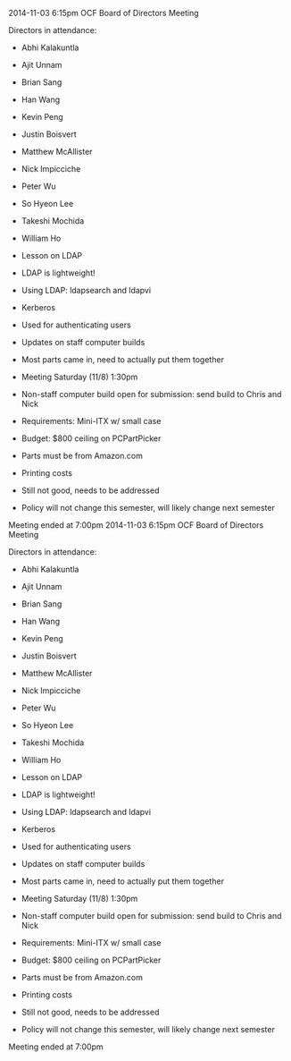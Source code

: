 2014-11-03 6:15pm
OCF Board of Directors Meeting

Directors in attendance:
- Abhi Kalakuntla <abhik>
- Ajit Unnam <aunnam>
- Brian Sang <baisang>
- Han Wang <wanghan>
- Kevin Peng <kpengboy>
- Justin Boisvert <boisvert>
- Matthew McAllister <mattmcal>
- Nick Impicciche <nickimp>
- Peter Wu <peterwu>
- So Hyeon Lee <sohyeonl>
- Takeshi Mochida <tmochida>
- William Ho <willh>

- Lesson on LDAP
 - LDAP is lightweight!
 - Using LDAP: ldapsearch and ldapvi

- Kerberos
 - Used for authenticating users

- Updates on staff computer builds
 - Most parts came in, need to actually put them together
 - Meeting Saturday (11/8) 1:30pm

- Non-staff computer build open for submission: send build to Chris and Nick
 - Requirements: Mini-ITX w/ small case
 - Budget: $800 ceiling on PCPartPicker
 - Parts must be from Amazon.com

- Printing costs
 - Still not good, needs to be addressed
 - Policy will not change this semester, will likely change next semester

Meeting ended at 7:00pm
2014-11-03 6:15pm
OCF Board of Directors Meeting

Directors in attendance:
- Abhi Kalakuntla <abhik>
- Ajit Unnam <aunnam>
- Brian Sang <baisang>
- Han Wang <wanghan>
- Kevin Peng <kpengboy>
- Justin Boisvert <boisvert>
- Matthew McAllister <mattmcal>
- Nick Impicciche <nickimp>
- Peter Wu <peterwu>
- So Hyeon Lee <sohyeonl>
- Takeshi Mochida <tmochida>
- William Ho <willh>

- Lesson on LDAP
 - LDAP is lightweight!
 - Using LDAP: ldapsearch and ldapvi

- Kerberos
 - Used for authenticating users

- Updates on staff computer builds
 - Most parts came in, need to actually put them together
 - Meeting Saturday (11/8) 1:30pm

- Non-staff computer build open for submission: send build to Chris and Nick
 - Requirements: Mini-ITX w/ small case
 - Budget: $800 ceiling on PCPartPicker
 - Parts must be from Amazon.com

- Printing costs
 - Still not good, needs to be addressed
 - Policy will not change this semester, will likely change next semester

Meeting ended at 7:00pm

